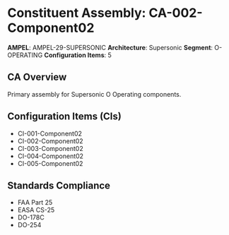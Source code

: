 # Constituent Assembly: CA-002-Component02

**AMPEL**: AMPEL-29-SUPERSONIC
**Architecture**: Supersonic
**Segment**: O-OPERATING
**Configuration Items**: 5

## CA Overview
Primary assembly for Supersonic O Operating components.

## Configuration Items (CIs)
- CI-001-Component02
- CI-002-Component02
- CI-003-Component02
- CI-004-Component02
- CI-005-Component02

## Standards Compliance
- FAA Part 25
- EASA CS-25
- DO-178C
- DO-254
